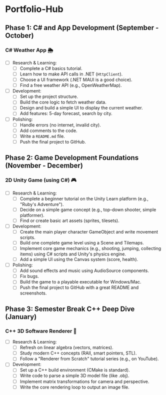 # Portfolio-Hub

## Phase 1: C# and App Development (September - October)

### C# Weather App 🌦️
- [ ] Research & Learning:
  - [ ] Complete a C# basics tutorial.
  - [ ] Learn how to make API calls in .NET (`HttpClient`).
  - [ ] Choose a UI framework (.NET MAUI is a good choice).
  - [ ] Find a free weather API (e.g., OpenWeatherMap).
- [ ] Development:
  - [ ] Set up the project structure.
  - [ ] Build the core logic to fetch weather data.
  - [ ] Design and build a simple UI to display the current weather.
  - [ ] Add features: 5-day forecast, search by city.
- [ ] Polishing:
  - [ ] Handle errors (no internet, invalid city).
  - [ ] Add comments to the code.
  - [ ] Write a `README.md` file.
  - [ ] Push the final project to GitHub.

## Phase 2: Game Development Foundations (November - December)

### 2D Unity Game (using C#) 🎮
- [ ] Research & Learning:
  - [ ] Complete a beginner tutorial on the Unity Learn platform (e.g., "Ruby's Adventure").
  - [ ] Decide on a simple game concept (e.g., top-down shooter, simple platformer).
  - [ ] Find or create basic art assets (sprites, tilesets).
- [ ] Development:
  - [ ] Create the main player character GameObject and write movement scripts.
  - [ ] Build one complete game level using a Scene and Tilemaps.
  - [ ] Implement core game mechanics (e.g., shooting, jumping, collecting items) using C# scripts and Unity's physics engine.
  - [ ] Add a simple UI using the Canvas system (score, health).
- [ ] Polishing:
  - [ ] Add sound effects and music using AudioSource components.
  - [ ] Fix bugs.
  - [ ] Build the game to a playable executable for Windows/Mac.
  - [ ] Push the final project to GitHub with a great README and screenshots.

## Phase 3: Semester Break C++ Deep Dive (January)

### C++ 3D Software Renderer 🧊
- [ ] Research & Learning:
  - [ ] Refresh on linear algebra (vectors, matrices).
  - [ ] Study modern C++ concepts (RAII, smart pointers, STL).
  - [ ] Follow a "Renderer from Scratch" tutorial series (e.g., on YouTube).
- [ ] Development:
  - [ ] Set up a C++ build environment (CMake is standard).
  - [ ] Write code to parse a simple 3D model file (like .obj).
  - [ ] Implement matrix transformations for camera and perspective.
  - [ ] Write the core rendering loop to output an image file.

